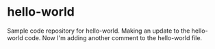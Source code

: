 # hello-world
Sample code repository for hello-world.  Making an update to the hello-world code.
Now I'm adding another comment to the hello-world file.   
